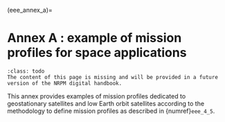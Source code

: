<!--- Copyright (C) Matrisk GmbH 2022 -->

(eee_annex_a)=
# Annex A : example of mission profiles for space applications

```{admonition} Under construction
:class: todo
The content of this page is missing and will be provided in a future version of the NRPM digital handbook.
```

This annex provides examples of mission profiles dedicated to geostationary satellites and low Earth orbit satellites according to the methodology to define mission profiles as described in {numref}`eee_4_5`.

